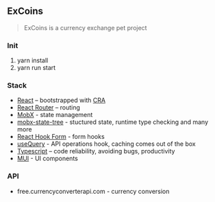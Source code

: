 ## ExCoins

> ExCoins is a currency exchange pet project

### Init

1. yarn install
2. yarn run start

### Stack

- [React](https://reactjs.org/) – bootstrapped with [CRA](https://github.com/facebook/create-react-app)
- [React Router](https://reacttraining.com/react-router/) – routing
- [MobX](mobx.js.org) - state management
- [mobx-state-tree](https://mobx-state-tree.js.org/) - stuctured state, runtime type checking and many more
- [React Hook Form](https://react-hook-form.com/) - form hooks
- [useQuery](https://react-query.tanstack.com/) - API operations hook, caching comes out of the box
- [Typescript](https://www.typescriptlang.org/) – code reliability, avoiding bugs, productivity
- [MUI](https://mui.com/) - UI components

### API

- free.currencyconverterapi.com - currency conversion
